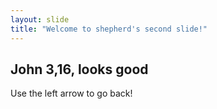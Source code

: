 ```yaml
---
layout: slide
title: "Welcome to shepherd's second slide!"
---
```

## John  3,16, looks good
Use the left arrow to go back!
